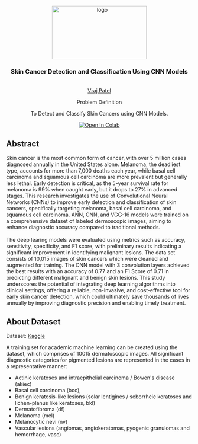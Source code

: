 <br />
<div align="center">
  <a href="https://github.com/VRAJ09/Skin-Cancer-Detection">
    <img src="https://media.glamour.com/photos/5d49410c93da760008776bf0/master/w_1920,c_limit/0805_eczema_lede.gif" alt="logo" width="256" height="144">
  </a>

<h3 align="center">Skin Cancer Detection and Classification Using CNN Models</h3>

  <p align="center">
     <br />
    <a href="https://github.com/VRAJ09">Vraj Patel</a>
  <p>
  <p align="center">
                  Problem Definition  
  </p>
   <p align="center">
      To Detect and Classify Skin Cancers using CNN Models. 
  </p>
</div>




<div align = "center">
  
[![Open In Colab](https://colab.research.google.com/assets/colab-badge.svg)](https://colab.research.google.com/drive/1V62wKIqLS2GqIoxjXe5itcq4PNOG_68u/view?usp=sharing)
<br>

</div>

## Abstract
<p>
Skin cancer is the most common form of cancer, with over 5 million cases diagnosed annually in the United States alone. Melanoma, the deadliest type, accounts for more than 7,000 deaths each year, while basal cell carcinoma and squamous cell carcinoma are more prevalent but generally less lethal. Early detection is critical, as the 5-year survival rate for melanoma is 99% when caught early, but it drops to 27% in advanced stages. This research investigates the use of Convolutional Neural Networks (CNNs) to improve early detection and classification of skin cancers, specifically targeting melanoma, basal cell carcinoma, and squamous cell carcinoma. ANN, CNN, and VGG-16 models were trained on a comprehensive dataset of labeled dermoscopic images, aiming to enhance diagnostic accuracy compared to traditional methods.
<br><br>
The deep learing models were evaluated using metrics such as accuracy, sensitivity, specificity, and F1 score, with preliminary results indicating a significant improvement in identifying malignant lesions. The data set consists of 10,015 images of skin cancers which were cleaned and augmented for training. The CNN model with 3 convolution layers achieved the best results with an accuracy of 0.77 and an F1 Score of 0.71 in predicting different malignant and benign skin lesions. This study underscores the potential of integrating deep learning algorithms into clinical settings, offering a reliable, non-invasive, and cost-effective tool for early skin cancer detection, which could ultimately save thousands of lives annually by improving diagnostic precision and enabling timely treatment.
<p>

## About Dataset
Dataset: [Kaggle](https://www.kaggle.com/datasets/farjanakabirsamanta/skin-cancer-dataset/data)
<div align="left">
  <p>
    A training set for academic machine learning can be created using the dataset, which comprises of 10015 dermatoscopic images. All significant diagnostic categories for pigmented lesions are represented in the cases in     a representative manner:
  </p>
</div>

*   Actinic keratoses and intraepithelial carcinoma / Bowen's disease (akiec)
*   Basal cell carcinoma (bcc),
*   Benign keratosis-like lesions (solar lentigines / seborrheic keratoses and lichen-planus like keratoses, bkl)
*   Dermatofibroma (df)
*   Melanoma (mel)
*   Melanocytic nevi (nv)
*   Vascular lesions (angiomas, angiokeratomas, pyogenic granulomas and hemorrhage, vasc)

